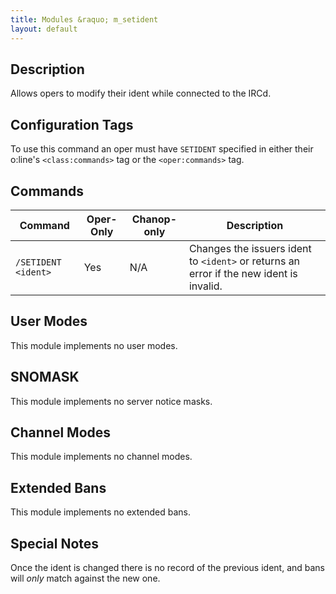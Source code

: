 ```yaml
---
title: Modules &raquo; m_setident
layout: default
---
```


## Description

Allows opers to modify their ident while connected to the IRCd.

## Configuration Tags

To use this command an oper must have `SETIDENT` specified in either their o:line's `<class:commands>` tag or the 
`<oper:commands>` tag.

## Commands

Command | Oper-Only | Chanop-only | Description
------- | --------- | ----------- | -----------
`/SETIDENT <ident>` | Yes | N/A | Changes the issuers ident to `<ident>` or returns an error if the new ident is invalid.

## User Modes

This module implements no user modes.

## SNOMASK

This module implements no server notice masks.

## Channel Modes

This module implements no channel modes.

## Extended Bans

This module implements no extended bans.

## Special Notes

Once the ident is changed there is no record of the previous ident, and bans will *only* match against the new one. 
